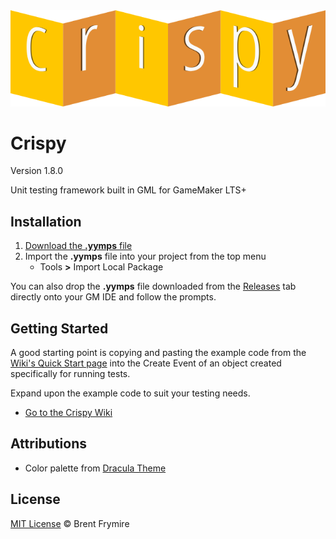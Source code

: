 <div align="center">
   <img src="./LOGO.png" style="margin:auto;" alt="Crispy Logo">
</div>


# Crispy

Version 1.8.0

Unit testing framework built in GML for GameMaker LTS+


## Installation

1. [Download the **.yymps** file](https://github.com/bfrymire/crispy/releases/latest)
1. Import the **.yymps** file into your project from the top menu
    * Tools **>** Import Local Package

You can also drop the **.yymps** file downloaded from the [Releases](https://github.com/bfrymire/crispy/releases/latest) tab directly onto your GM IDE and follow the prompts.


## Getting Started

A good starting point is copying and pasting the example code from the [Wiki's Quick Start page](https://github.com/bfrymire/crispy/wiki/Quick-Start#getting-started) into the Create Event of an object created specifically for running tests.

Expand upon the example code to suit your testing needs.

* [Go to the Crispy Wiki](https://github.com/bfrymire/crispy/wiki)


## Attributions

* Color palette from [Dracula Theme](https://github.com/dracula/dracula-theme#color-palette)


## License

[MIT License](./LICENSE) &copy; Brent Frymire
